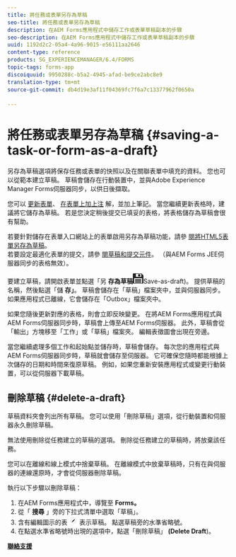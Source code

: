 ```yaml
---
title: 將任務或表單另存為草稿
seo-title: 將任務或表單另存為草稿
description: 在AEM Forms應用程式中儲存工作或表單草稿副本的步驟
seo-description: 在AEM Forms應用程式中儲存工作或表單草稿副本的步驟
uuid: 1192d2c2-05a4-4a96-9015-e56111aa2646
content-type: reference
products: SG_EXPERIENCEMANAGER/6.4/FORMS
topic-tags: forms-app
discoiquuid: 9950288c-b5a2-4945-afad-be9ce2abc8e9
translation-type: tm+mt
source-git-commit: db4d19e3af11f04369fc7f6a7c13377962f0650a

---
```



# 將任務或表單另存為草稿 {#saving-a-task-or-form-as-a-draft}

另存為草稿選項將保存任務或表單的快照以及在關聯表單中填充的資料。 您也可以從範本建立草稿。 草稿會儲存在行動裝置中，並與Adobe Experience Manager Forms伺服器同步，以供日後擷取。

您可以 [更新表單](/help/forms/using/working-with-form.md)、 [在表單上加上注](/help/forms/using/add-attachments.md) 解，並加上筆記。 當您繼續更新表格時，建議將它儲存為草稿。 若是您決定稍後提交已填妥的表格，將表格儲存為草稿會很有幫助。

若要針對儲存在表單入口網站上的表單啟用另存為草稿功能，請參 [閱將HTML5表單另存為草稿](/help/forms/using/saving-html5-form-draft.md)。\
若要設定最適化表單的提交，請參 [閱草稿和提交元件](/help/forms/using/draft-submission-component.md)。 （與AEM Forms JEE伺服器同步的表格無效）。

要建立草稿，請開啟表單並點選「另 **存為草稿**![」(Save as Draft](assets/save-as-draft.png)Save-as-draft)。 提供草稿的名稱，然後點選「儲 **存」**。 草稿會儲存在「草稿」檔案夾中，並與伺服器同步。 如果應用程式已離線，它會儲存在「Outbox」檔案夾中。

如果您隨後更新對應的表格，則會立即反映變更。 在將AEM Forms應用程式與AEM Forms伺服器同步時，草稿會上傳至AEM Forms伺服器。 此外，草稿會從「輸出」方塊移至「工作」或「草稿」檔案夾。 編輯表徵圖會出現在旁邊。

當您繼續處理多個工作和起始點並儲存時，草稿會儲存。 每次您的應用程式與AEM Forms伺服器同步時，草稿就會儲存至伺服器。 它可確保您隨時都能根據上次儲存的日期和時間來復原草稿。 例如，如果您重新安裝應用程式或變更行動裝置，可以從伺服器下載草稿。

## 刪除草稿 {#delete-a-draft}

草稿資料夾會列出所有草稿。 您可以使用「刪除草稿」選項，從行動裝置和伺服器永久刪除草稿。

無法使用刪除從任務建立的草稿的選項。 刪除從任務建立的草稿時，將放棄該任務。

您可以在離線和線上模式中捨棄草稿。 在離線模式中放棄草稿時，只有在與伺服器的連線還原時，才會從伺服器刪除草稿。

執行以下步驟以刪除草稿：

1. 在AEM Forms應用程式中，導覽至 **Forms。**
1. 從「 **搜尋** 」旁的下拉式清單中選取「草稿」。
1. 含有編輯圖示的表 ![單edit-draft-app](assets/edit-draft-app.png) 表示草稿。 點選草稿旁的水準省略號。
1. 在點選水準省略號時出現的選項中，點選「刪除草稿」 **(Delete Draft**)。

**[聯絡支援](https://www.adobe.com/account/sign-in.supportportal.html)**
